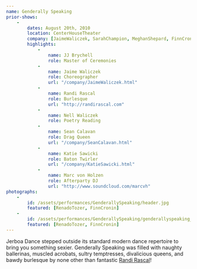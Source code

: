 ```yaml
---
name: Genderally Speaking
prior-shows:
    -
        dates: August 20th, 2010
        location: CenterHouseTheater
        company: [JaimeWaliczek, SarahChampion, MeghanShepard, FinnCronin, SeanCalavan, MorganHoughton, RenadoTozer, KristinKissell]
        highlights: 
            -
                name: JJ Brychell
                role: Master of Ceremonies
            -
                name: Jaime Waliczek
                role: Choreographer
                url: "/company/JaimeWaliczek.html"
            -
                name: Randi Rascal
                role: Burlesque
                url: "http://randirascal.com"
            -
                name: Nell Waliczek
                role: Poetry Reading
            -
                name: Sean Calavan
                role: Drag Queen
                url: "/company/SeanCalavan.html"
            -
                name: Katie Sawicki
                role: Baton Twirler
                url: "/company/KatieSawicki.html"
            -
                name: Marc von Holzen
                role: Afterparty DJ
                url: "http://www.soundcloud.com/marcvh"
photographs:
    -
        id: /assets/performances/GenderallySpeaking/header.jpg
        featured: [RenadoTozer, FinnCronin]
    -
        id: /assets/performances/GenderallySpeaking/genderallyspeaking_1.jpg
        featured: [RenadoTozer, FinnCronin]
---
```

Jerboa Dance stepped outside its standard modern dance repertoire to bring you something sexier. Genderally Speaking was filled with naughty ballerinas, muscled acrobats, sultry temptresses, divalicious queens, and bawdy burlesque by none other than fantastic <a href="http://randirascal.com/">Randi Rascal</a>!